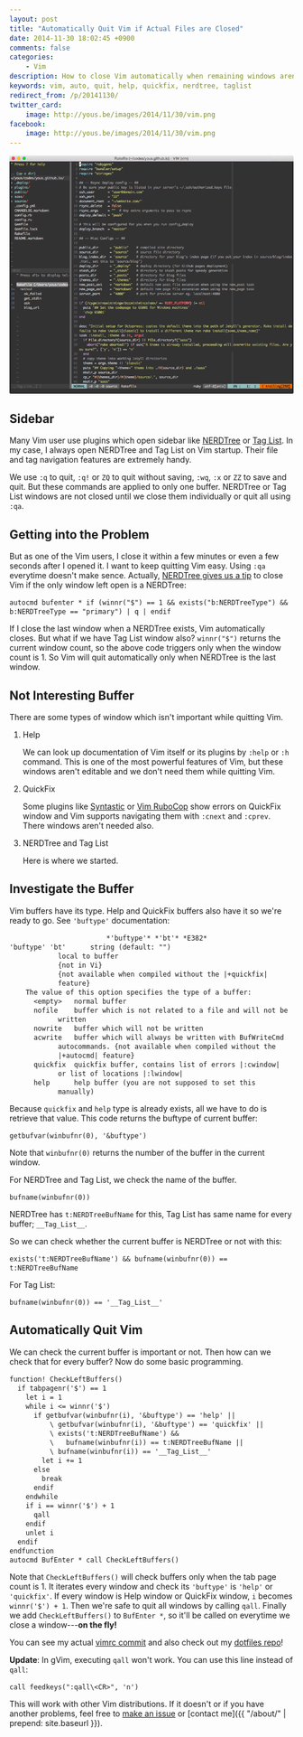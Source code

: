 ```yaml
---
layout: post
title: "Automatically Quit Vim if Actual Files are Closed"
date: 2014-11-30 18:02:45 +0900
comments: false
categories:
    - Vim
description: How to close Vim automatically when remaining windows aren't important.
keywords: vim, auto, quit, help, quickfix, nerdtree, taglist
redirect_from: /p/20141130/
twitter_card:
    image: http://yous.be/images/2014/11/30/vim.png
facebook:
    image: http://yous.be/images/2014/11/30/vim.png
---
```


![Vim](/images/2014/11/30/vim_800.png "Vim")

## Sidebar

Many Vim user use plugins which open sidebar like [NERDTree](https://github.com/scrooloose/nerdtree) or [Tag List](https://github.com/vim-scripts/taglist.vim). In my case, I always open NERDTree and Tag List on Vim startup. Their file and tag navigation features are extremely handy.

We use `:q` to quit, `:q!` or `ZQ` to quit without saving, `:wq`, `:x` or `ZZ` to save and quit. But these commands are applied to only one buffer. NERDTree or Tag List windows are not closed until we close them individually or quit all using `:qa`.

## Getting into the Problem

But as one of the Vim users, I close it within a few minutes or even a few seconds after I opened it. I want to keep quitting Vim easy. Using `:qa` everytime doesn't make sence. Actually, [NERDTree gives us a tip](https://github.com/scrooloose/nerdtree#faq) to close Vim if the only window left open is a NERDTree:

``` vim
autocmd bufenter * if (winnr("$") == 1 && exists("b:NERDTreeType") && b:NERDTreeType == "primary") | q | endif
```

If I close the last window when a NERDTree exists, Vim automatically closes. But what if we have Tag List window also? `winnr("$")` returns the current window count, so the above code triggers only when the window count is 1. So Vim will quit automatically only when NERDTree is the last window.

<!-- more -->

## Not Interesting Buffer

There are some types of window which isn't important while quitting Vim.

1. Help

    We can look up documentation of Vim itself or its plugins by `:help` or `:h` command. This is one of the most powerful features of Vim, but these windows aren't editable and we don't need them while quitting Vim.

2. QuickFix

    Some plugins like [Syntastic](https://github.com/scrooloose/syntastic) or [Vim RuboCop](https://github.com/ngmy/vim-rubocop) show errors on QuickFix window and Vim supports navigating them with `:cnext` and `:cprev`. There windows aren't needed also.

3. NERDTree and Tag List

    Here is where we started.

## Investigate the Buffer

Vim buffers have its type. Help and QuickFix buffers also have it so we're ready to go. See `'buftype'` documentation:

``` vim
						*'buftype'* *'bt'* *E382*
'buftype' 'bt'		string (default: "")
			local to buffer
			{not in Vi}
			{not available when compiled without the |+quickfix|
			feature}
	The value of this option specifies the type of a buffer:
	  <empty>	normal buffer
	  nofile	buffer which is not related to a file and will not be
			written
	  nowrite	buffer which will not be written
	  acwrite	buffer which will always be written with BufWriteCmd
			autocommands. {not available when compiled without the
			|+autocmd| feature}
	  quickfix	quickfix buffer, contains list of errors |:cwindow|
			or list of locations |:lwindow|
	  help		help buffer (you are not supposed to set this
			manually)
```

Because `quickfix` and `help` type is already exists, all we have to do is retrieve that value. This code returns the buftype of current buffer:

``` vim
getbufvar(winbufnr(0), '&buftype')
```

Note that `winbufnr(0)` returns the number of the buffer in the current window.

For NERDTree and Tag List, we check the name of the buffer.

``` vim
bufname(winbufnr(0))
```

NERDTree has `t:NERDTreeBufName` for this, Tag List has same name for every buffer; `__Tag_List__`.

So we can check whether the current buffer is NERDTree or not with this:

``` vim
exists('t:NERDTreeBufName') && bufname(winbufnr(0)) == t:NERDTreeBufName
```

For Tag List:

``` vim
bufname(winbufnr(0)) == '__Tag_List__'
```

## Automatically Quit Vim

We can check the current buffer is important or not. Then how can we check that for every buffer? Now do some basic programming.

``` vim
function! CheckLeftBuffers()
  if tabpagenr('$') == 1
    let i = 1
    while i <= winnr('$')
      if getbufvar(winbufnr(i), '&buftype') == 'help' ||
          \ getbufvar(winbufnr(i), '&buftype') == 'quickfix' ||
          \ exists('t:NERDTreeBufName') &&
          \   bufname(winbufnr(i)) == t:NERDTreeBufName ||
          \ bufname(winbufnr(i)) == '__Tag_List__'
        let i += 1
      else
        break
      endif
    endwhile
    if i == winnr('$') + 1
      qall
    endif
    unlet i
  endif
endfunction
autocmd BufEnter * call CheckLeftBuffers()
```

Note that `CheckLeftBuffers()` will check buffers only when the tab page count is 1. It iterates every window and check its `'buftype'` is `'help'` or `'quickfix'`. If every window is Help window or QuickFix window, `i` becomes `winnr('$') + 1`. Then we're safe to quit all windows by calling `qall`. Finally we add `CheckLeftBuffers()` to `BufEnter *`, so it'll be called on everytime we close a window---**on the fly!**

You can see my actual [vimrc commit](https://github.com/yous/dotfiles/commit/735976604471bb6186d3867a30c421c839ad3ad4) and also check out my [dotfiles repo](https://github.com/yous/dotfiles)!

**Update**: In gVim, executing `qall` won't work. You can use this line instead of `qall`:

``` vim
call feedkeys(":qall\<CR>", 'n')
```

This will work with other Vim distributions. If it doesn't or if you have another problems, feel free to [make an issue](https://github.com/yous/dotfiles/issues/new) or [contact me]({{ "/about/" | prepend: site.baseurl }}).

